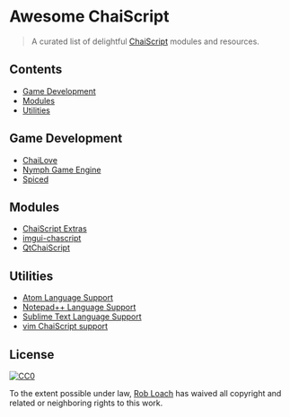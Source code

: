 # Awesome ChaiScript

> A curated list of delightful [ChaiScript](http://chaiscript.com) modules and resources.

## Contents

- [Game Development](#game-development)
- [Modules](#modules)
- [Utilities](#utilities)

## Game Development

- [ChaiLove](https://github.com/libretro/libretro-chailove)
- [Nymph Game Engine](https://github.com/sainteos/nymph-game-engine)
- [Spiced](https://github.com/ChaiScript/Spiced)

## Modules

- [ChaiScript Extras](https://github.com/ChaiScript/ChaiScript_Extras)
- [imgui-chascript](https://github.com/JuJuBoSc/imgui-chaiscript)
- [QtChaiScript](https://github.com/facontidavide/QtChaiScript)

## Utilities

- [Atom Language Support](https://github.com/marty1885/language-chaiscript)
- [Notepad++ Language Support](https://github.com/ChaiScript/npp-chaiscript)
- [Sublime Text Language Support](https://github.com/ChaiScript/sublimetext-chaiscript)
- [vim ChaiScript support](https://github.com/ChaiScript/vim-chaiscript)

## License

[![CC0](http://mirrors.creativecommons.org/presskit/buttons/88x31/svg/cc-zero.svg)](https://creativecommons.org/publicdomain/zero/1.0/)

To the extent possible under law, [Rob Loach](http://robloach.net) has waived all copyright and related or neighboring rights to this work.
